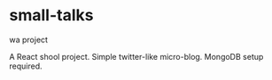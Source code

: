 # small-talks
wa project

A React shool project. Simple twitter-like micro-blog. MongoDB setup required.
